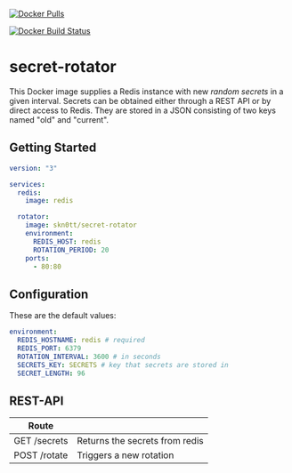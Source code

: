 [![Docker Pulls](https://img.shields.io/docker/pulls/skn0tt/secret-rotator.svg?style=flat-square)](https://hub.docker.com/r/skn0tt/secret-rotator/)

[![Docker Build Status](https://img.shields.io/docker/build/skn0tt/secret-rotator.svg)](https://hub.docker.com/r/skn0tt/secret-rotator/)

# secret-rotator

This Docker image supplies a Redis instance with new *random secrets* in a given interval.
Secrets can be obtained either through a REST API or by direct access to Redis.
They are stored in a JSON consisting of two keys named "old" and "current".

## Getting Started

```yml
version: "3"

services:
  redis:
    image: redis

  rotator:
    image: skn0tt/secret-rotator
    environment:
      REDIS_HOST: redis
      ROTATION_PERIOD: 20
    ports:
      - 80:80
```

## Configuration

These are the default values:

```yml
environment:
  REDIS_HOSTNAME: redis # required
  REDIS_PORT: 6379
  ROTATION_INTERVAL: 3600 # in seconds
  SECRETS_KEY: SECRETS # key that secrets are stored in
  SECRET_LENGTH: 96
```

## REST-API

| Route        |                                |
| ------------ | ------------------------------ |
| GET /secrets | Returns the secrets from redis |
| POST /rotate | Triggers a new rotation        |
